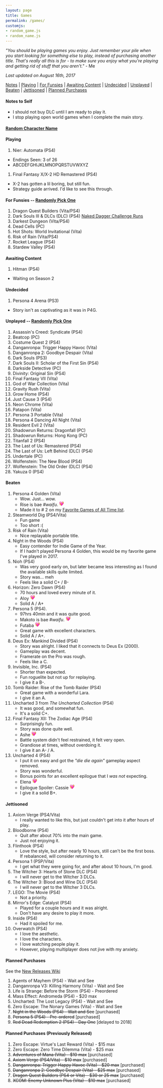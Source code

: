 ```yaml
---
layout: page
title: Games
permalink: /games/
customjs:
- random_game.js
- random_name.js
---
```


_"You should be playing games you enjoy. Just remember your pile when you start
looking for something else to play, instead of purchasing another title. That's
really all this is for - to make sure you enjoy what you're playing and getting
rid of stuff that you aren't."_ - Me

_Last updated on August 16th, 2017_

[Notes][notes-to-self] |
[Playing][currently-playing] |
[For Funsies][for-fun] |
[Awaiting Content][awaiting-content] |
[Undecided][undecided] |
[Unplayed][unplayed] |
[Beaten][beaten] |
[Jettisoned][jettisoned] |
[Planned Purchases][planned-purchases]

<a name='notes-to-self'>

#### Notes to Self

+ I should not buy DLC until I am ready to play it.
+ I stop playing open world games when I complete the main story.

#### <a href="javascript: randomName()" id="character-name-link">Random Character Name</a>

<a name='currently-playing'></a>
<!-- playing:start -->

#### Playing

1. Nier: Automata (PS4)
  - Endings Seen: 3 of 26
  - AB<span class="faint">CDEFGHIJ</span>K<span class="faint">LMNOPQRSTUVWXYZ</span>
1. Final Fantasy X/X-2 HD Remastered (PS4)
  - X-2 has gotten a lil boring, but still fun.
  - Strategy guide arrived. I'd like to see this through.

<!-- playing:end -->
<a name='for-fun'></a>
<!-- for-fun:start -->

#### For Funsies -- <a href="javascript: randomGame('for-fun')" id="for-fun-link">Randomly Pick One</a>

1. Dragon Quest Builders (Vita/PS4)
1. Dark Souls III & DLCs (DLC) (PS4) [Naked Dagger Challenge Runs](/naked-dagger/)
1. Darkest Dungeon (Vita/PS4)
1. Dead Cells (PC)
1. Hot Shots: World Invitational (Vita)
1. Risk of Rain (Vita/PS4)
1. Rocket League (PS4)
1. Stardew Valley (PS4)

<!-- for-fun:end -->
<a name='awaiting-content'></a>
<!-- awaiting-content:start -->

#### Awaiting Content

1. Hitman (PS4)
  - Waiting on Season 2

<!-- awaiting-content:end -->
<a name='undecided'>
<!-- undecided:start -->

#### Undecided

1. Persona 4 Arena (PS3)
  - Story isn't as captivating as it was in P4G.

<!-- undecided:end -->
<a name='unplayed'></a>
<!-- unplayed:start -->

#### Unplayed -- <a href="javascript: randomGame('unplayed')" id="unplayed-link">Randomly Pick One</a>

1. Assassin's Creed: Syndicate (PS4)
1. Beatcop (PC)
1. Costume Quest 2 (PS4)
1. Danganronpa: Trigger Happy Havoc (Vita)
1. Danganronpa 2: Goodbye Despair (Vita)
1. Dark Souls (PS3)
1. Dark Souls II: Scholar of the First Sin (PS4)
1. Darkside Detective (PC)
1. Divinity: Original Sin (PS4)
1. Final Fantasy VII (Vita)
1. God of War Collection (Vita)
1. Gravity Rush (Vita)
1. Grow Home (PS4)
1. Just Cause 3 (PS4)
1. Neon Chrome (Vita)
1. Patapon (Vita)
1. Persona 3 Portable (Vita)
1. Persona 4 Dancing All Night (Vita)
1. Resident Evil 2 (Vita)
1. Shadowrun Returns: Dragonfall (PC)
1. Shadowrun Returns: Hong Kong (PC)
1. Titanfall 2 (PS4)
1. The Last of Us: Remastered (PS4)
1. The Last of Us: Left Behind (DLC) (PS4)
1. Undertale (PC)
1. Wolfenstein: The New Blood (PS4)
1. Wolfenstein: The Old Order (DLC) (PS4)
1. Yakuza 0 (PS4)

<!-- unplayed:end -->
<a name='beaten'></a>
<!-- beaten:start -->

#### Beaten

1. Persona 4 Golden (Vita)
   + Wow. Just... wow.
   + Rise is bae _#waifu_. <img src="/assets/images/site-heart.webp" height="16" width="16" />
   + Made it to # 2 on my [Favorite Games of All Time list][p4g].
1. Steamworld Dig (PS4/Vita)
   + Fun game
   + Too short :(
1. Risk of Rain (Vita)
   + Nice replayable portable title.
1. Night in the Woods (PS4)
   + Easy contender for Indie Game of the Year.
   + If I hadn't played Persona 4 Golden, this would be my
     favorite game I've played in 2017.
1. Nioh (PS4)
   + Was very good early on, but later became less interesting
     as I found the available skills quite limited.
   + Story was... meh
   + Feels like a solid C+ / B-
1. Horizon: Zero Dawn (PS4)
   + 70 hours and loved every minute of it.
   + Aloy <img src="/assets/images/site-heart.webp" height="16" width="16" />
   + Solid A / A+
1. Persona 5 (PS4).
   + 97hrs 40min and it was quite good.
   + Makoto is bae _#waifu_. <img src="/assets/images/site-heart.webp" height="16" width="16" />
   + Futaba <img src="/assets/images/site-heart.webp" height="16" width="16" />
   + Great game with excellent characters.
   + Solid A / A+.
1. Deus Ex: Mankind Divided (PS4)
   + Story was alright. I liked that it connects to Deus Ex (2000).
   + Gameplay was decent.
   + Framerate on the Pro was rough.
   + Feels like a C.
1. Invisible, Inc. (PS4)
   + Shorter than expected.
   + Fun roguelite but not up for replaying.
   + I give it a B-.
1. Tomb Raider: Rise of the Tomb Raider (PS4)
   + Great game with a wonderful Lara.
   + I give it an A.
1. Uncharted 3 from _The Uncharted Collection_ (PS4)
   + It was good, and somewhat fun.
   + It's a solid C+.
1. Final Fantasy XII: The Zodiac Age (PS4)
   + Surprisingly fun.
   + Story was done quite well.
   + Ashe <img src="/assets/images/site-heart.webp" height="16" width="16" />
   + Battle system didn't feel restrained, it felt very open.
   + Grandiose at times, without overdoing it.
   + I give it an A- / A.
1. Uncharted 4 (PS4)
   + I put it on easy and got the _"die die again"_ gameplay aspect removed.
   + Story was wonderful.
   + Bonus points for an excellent epilogue that I _was not_ expecting.
   + Elena <img src="/assets/images/site-heart.webp" height="16" width="16" />
   + Epilogue Spoiler: <span class="spoiler">Cassie</span> <img src="/assets/images/site-heart.webp" height="16" width="16" />
   + I give it a solid B+.

<!-- beaten:end -->
<a name='jettisoned'></a>
<!-- jettisoned:start -->

#### Jettisoned

1. Axiom Verge (PS4/Vita)
   - I really wanted to like this, but just couldn't get into it
    after hours of play.
1. Bloodborne (PS4)
   - Quit after about 70% into the main game.
   - Just not enjoying it.
1. Flinthook (PS4)
   - Love the style, but after nearly 10 hours, still can't be
    the first boss. If rebalanced, will consider returning to it.
1. Persona 1 (PSP/Vita)
   - I get what they were going for, and after about 10 hours, I'm good.
1. The Witcher 3: Hearts of Stone DLC (PS4)
   - I will never get to the Witcher 3 DLCs.
1. The Witcher 3: Blood and Wine DLC (PS4)
   - I will never get to the Witcher 3 DLCs.
1. LEGO: The Movie (PS4)
   - Not a priority.
1. Mirror's Edge: Catalyst (PS4)
   - Played for a couple hours and it was alright.
   - Don't have any desire to play it more.
1. Inside (PS4)
   - Had it spoiled for me.
1. Overwatch (PS4)
   - I love the aesthetic.
   - I love the characters.
   - I love watching people play it.
   - However, playing multiplayer does not jive with my anxiety.

<!-- jettisoned:end -->
<a name='planned-purchases'></a>
<!-- planned-purchases:start -->

#### Planned Purchases 

See the [New Releases Wiki][new-releases]

1. Agents of Mayhem (PS4) - Wait and See
1. Danganronpa V3: Killing Harmony (Vita) - Wait and See
1. Life is Strange: Before the Storm (PS4) - Preordered
1. Mass Effect: Andromeda (PS4) - $20 max
1. Uncharted: The Lost Legacy (PS4) - Wait and See
1. Zero Escape: The Nonary Games (Vita) - Wait and See
1. ~~Night in the Woods (PS4) - Wait and See~~ [purchased]
1. ~~Persona 5 (PS4) - Pre-ordered~~ [purchased]
1. ~~Red Dead Redemption 2 (PS4) - Day One~~ [delayed to 2018]

#### Planned Purchases (Previously Released)

1. Zero Escape: Virtue's Last Reward (Vita) - $15 max
1. Zero Escape: Zero Time Dilemma (Vita) - $25 max
1. ~~Adventures of Mana (Vita) - $10 max~~ [purchased]
1. ~~Axiom Verge (PS4/Vita) - $10 max~~ [purchased]
1. ~~Danganronpa: Trigger Happy Havoc (Vita) - $20 max~~ [purchased]
1. ~~Danganronpa 2: Goodbye Despair (Vita) - $25 max~~ [purchased]
1. ~~Dragon Quest Builders (PS4 or Vita) - $30 or 25 max~~ [purchased]
1. ~~XCOM: Enemy Unknown Plus (Vita) - $10 max~~ [purchased]

<!-- planned-purchases:end -->

[new-releases]: https://en.wikipedia.org/wiki/2017_in_video_gaming#Game_releases
[notes-to-self]: #notes-to-self
[currently-playing]: #currently-playing
[awaiting-content]: #awaiting-content
[undecided]: #undecided
[unplayed]: #unplayed
[beaten]: #beaten
[jettisoned]: #jettisoned
[for-fun]: #for-fun
[planned-purchases]: #planned-purchases
[p4g]: /favorite-games/#persona-4
